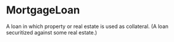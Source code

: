 # MortgageLoan

A loan in which property or real estate is used as collateral. (A loan securitized against some real estate.)
